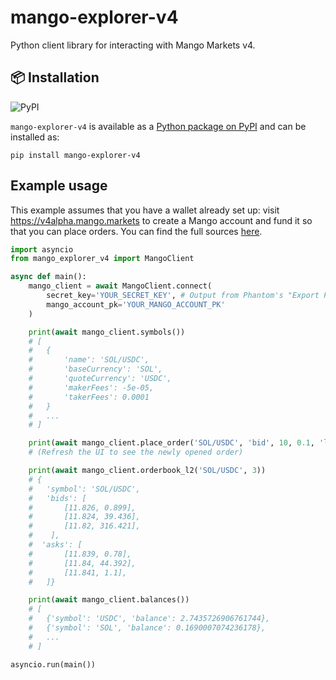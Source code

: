 # mango-explorer-v4

Python client library for interacting with Mango Markets v4.

## 📦 Installation

![PyPI](https://img.shields.io/pypi/v/mango-explorer-v4)

`mango-explorer-v4` is available as a [Python package on PyPI](https://pypi.org/project/mango-explorer-v4) and can be installed as:

```
pip install mango-explorer-v4
```

## Example usage

This example assumes that you have a wallet already set up: visit https://v4alpha.mango.markets to create a Mango account and fund it so that you can place orders. You can find the full sources [here](./src/examples).

```python
import asyncio
from mango_explorer_v4 import MangoClient

async def main():
    mango_client = await MangoClient.connect(
        secret_key='YOUR_SECRET_KEY', # Output from Phantom's "Export Private Key"
        mango_account_pk='YOUR_MANGO_ACCOUNT_PK'
    )

    print(await mango_client.symbols())
    # [
    #   {
    #       'name': 'SOL/USDC',
    #       'baseCurrency': 'SOL',
    #       'quoteCurrency': 'USDC',
    #       'makerFees': -5e-05,
    #       'takerFees': 0.0001
    #   }
    #   ...
    # ]

    print(await mango_client.place_order('SOL/USDC', 'bid', 10, 0.1, 'limit'))
    # (Refresh the UI to see the newly opened order)

    print(await mango_client.orderbook_l2('SOL/USDC', 3))
    # {
    #   'symbol': 'SOL/USDC',
    #   'bids': [
    #       [11.826, 0.899],
    #       [11.824, 39.436],
    #       [11.82, 316.421],
    #    ],
    #  'asks': [
    #       [11.839, 0.78],
    #       [11.84, 44.392],
    #       [11.841, 1.1],
    #   ]}

    print(await mango_client.balances())
    # [
    #   {'symbol': 'USDC', 'balance': 2.7435726906761744},
    #   {'symbol': 'SOL', 'balance': 0.1690007074236178},
    #   ...
    # ]

asyncio.run(main())
```